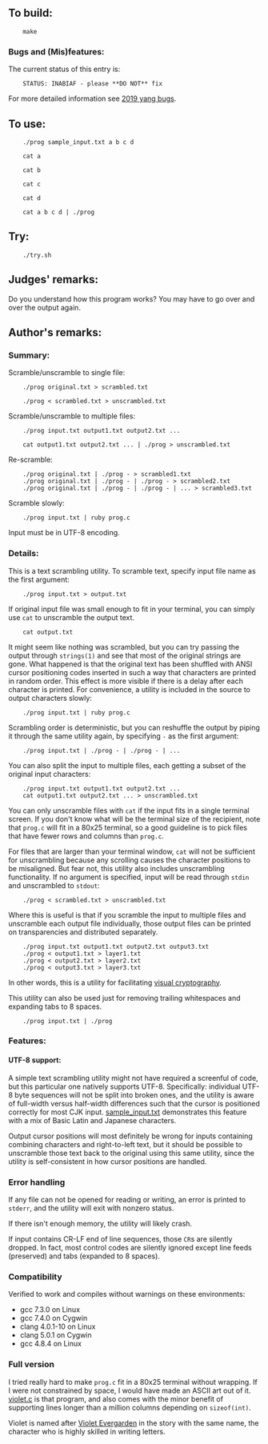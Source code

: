 ## To build:

```<!---sh-->
    make
```


### Bugs and (Mis)features:

The current status of this entry is:

```
    STATUS: INABIAF - please **DO NOT** fix
```

For more detailed information see [2019 yang bugs](../../bugs.html#2019_yang).


## To use:

```<!---sh-->
    ./prog sample_input.txt a b c d

    cat a

    cat b

    cat c

    cat d

    cat a b c d | ./prog
```


## Try:

```<!---sh-->
    ./try.sh
```


## Judges' remarks:

Do you understand how this program works?  You may have to go over and over the
output again.


## Author's remarks:

### Summary:

Scramble/unscramble to single file:

```<!---sh-->
    ./prog original.txt > scrambled.txt

    ./prog < scrambled.txt > unscrambled.txt
```

Scramble/unscramble to multiple files:

```<!---sh-->
    ./prog input.txt output1.txt output2.txt ...

    cat output1.txt output2.txt ... | ./prog > unscrambled.txt
```

Re-scramble:

```<!---sh-->
    ./prog original.txt | ./prog - > scrambled1.txt
    ./prog original.txt | ./prog - | ./prog - > scrambled2.txt
    ./prog original.txt | ./prog - | ./prog - | ... > scrambled3.txt
```

Scramble slowly:

```<!---sh-->
    ./prog input.txt | ruby prog.c
```

Input must be in UTF-8 encoding.

### Details:

This is a text scrambling utility.  To scramble text, specify input file name as
the first argument:

```<!---sh-->
    ./prog input.txt > output.txt
```

If original input file was small enough to fit in your terminal, you
can simply use `cat` to unscramble the output text.

```<!---sh-->
    cat output.txt
```

It might seem like nothing was scrambled, but you can try passing the output
through `strings(1)` and see that most of the original strings are gone.  What
happened is that the original text has been shuffled with ANSI cursor
positioning codes inserted in such a way that characters are printed in random
order.  This effect is more visible if there is a delay after each character is
printed.  For convenience, a utility is included in the source to output
characters slowly:

```<!---sh-->
    ./prog input.txt | ruby prog.c
```

Scrambling order is deterministic, but you can reshuffle the output by
piping it through the same utility again, by specifying `-` as the
first argument:

```<!---sh-->
    ./prog input.txt | ./prog - | ./prog - | ...
```

You can also split the input to multiple files, each getting a subset
of the original input characters:

```<!---sh-->
    ./prog input.txt output1.txt output2.txt ...
    cat output1.txt output2.txt ... > unscrambled.txt
```

You can only unscramble files with `cat` if the input fits in a single
terminal screen.  If you don't know what will be the terminal size of
the recipient, note that `prog.c` will fit in a 80x25 terminal, so a
good guideline is to pick files that have fewer rows and columns than
`prog.c`.

For files that are larger than your terminal window, `cat` will not be
sufficient for unscrambling because any scrolling causes the character
positions to be misaligned.  But fear not, this utility also includes
unscrambling functionality.  If no argument is specified, input will
be read through `stdin` and unscrambled to `stdout`:

```<!---sh-->
    ./prog < scrambled.txt > unscrambled.txt
```

Where this is useful is that if you scramble the input to multiple
files and unscramble each output file individually, those output
files can be printed on transparencies and distributed separately.

```<!---sh-->
    ./prog input.txt output1.txt output2.txt output3.txt
    ./prog < output1.txt > layer1.txt
    ./prog < output2.txt > layer2.txt
    ./prog < output3.txt > layer3.txt
```

In other words, this is a utility for facilitating
[visual cryptography](https://en.wikipedia.org/wiki/Visual_cryptography).

This utility can also be used just for removing trailing whitespaces
and expanding tabs to 8 spaces.

```<!---sh-->
    ./prog input.txt | ./prog
```

### Features:

#### UTF-8 support:

A simple text scrambling utility might not have required a screenful
of code, but this particular one natively supports UTF-8.
Specifically: individual UTF-8 byte sequences will not be split into
broken ones, and the utility is aware of full-width versus half-width
differences such that the cursor is positioned correctly for most CJK
input.  [sample_input.txt](sample_input.txt) demonstrates this feature with a mix of
Basic Latin and Japanese characters.

Output cursor positions will most definitely be wrong for inputs
containing combining characters and right-to-left text, but it should
be possible to unscramble those text back to the original using this
same utility, since the utility is self-consistent in how cursor
positions are handled.


### Error handling

If any file can not be opened for reading or writing, an error is
printed to `stderr`, and the utility will exit with nonzero status.

If there isn't enough memory, the utility will likely crash.

If input contains CR-LF end of line sequences, those `CR`s are silently
dropped.  In fact, most control codes are silently ignored except line
feeds (preserved) and tabs (expanded to 8 spaces).


### Compatibility

Verified to work and compiles without warnings on these environments:

   * gcc 7.3.0 on Linux
   * gcc 7.4.0 on Cygwin
   * clang 4.0.1-10 on Linux
   * clang 5.0.1 on Cygwin
   * gcc 4.8.4 on Linux


### Full version

I tried really hard to make `prog.c` fit in a 80x25 terminal without wrapping.
If I were not constrained by space, I would have made an ASCII art out of it.
[violet.c](violet.c) is that program, and also comes with the minor benefit of
supporting lines longer than a million columns depending on `sizeof(int)`.

Violet is named after [Violet
Evergarden](https://en.wikipedia.org/wiki/Violet_Evergarden) in the story with
the same name, the character who is highly skilled in writing letters.

<!--

    Copyright © 1984-2024 by Landon Curt Noll. All Rights Reserved.

    You are free to share and adapt this file under the terms of this license:

	Creative Commons Attribution-ShareAlike 4.0 International (CC BY-SA 4.0)

    For more information, see:

	https://creativecommons.org/licenses/by-sa/4.0/

-->
